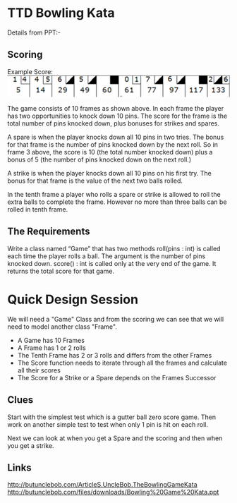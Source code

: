 # TTD Bowling Kata 


Details from PPT:-

## Scoring

Example Score:
![alt text](https://github.com/blackballfoo/tdd-kata-bowling/blob/master/src/main/resources/readme-images/bowling-score.png  "Bowling Score")


The game consists of 10 frames as shown above.  In each frame the player has
two opportunities to knock down 10 pins.  The score for the frame is the total
number of pins knocked down, plus bonuses for strikes and spares.

A spare is when the player knocks down all 10 pins in two tries.  The bonus for
that frame is the number of pins knocked down by the next roll.  So in frame 3
above, the score is 10 (the total number knocked down) plus a bonus of 5 (the
number of pins knocked down on the next roll.)

A strike is when the player knocks down all 10 pins on his first try.  The bonus
for that frame is the value of the next two balls rolled.

In the tenth frame a player who rolls a spare or strike is allowed to roll the extra
balls to complete the frame.  However no more than three balls can be rolled in
tenth frame.

## The Requirements 

Write a class named “Game” that has two methods roll(pins : int) is called each time the player rolls a ball.  The argument is the number of pins knocked down.
   score() : int is called only at the very end of the game.  It returns the total score for that game.

# Quick Design Session

We will need a "Game" Class and from the scoring we can see that we will need to model another class 
"Frame". 

* A Game has 10 Frames
* A Frame has 1 or 2 rolls
* The Tenth Frame has 2 or 3 rolls and differs from the other Frames
* The Score function needs to iterate through all the frames and calculate all their scores
* The Score for a Strike or a Spare depends on the Frames Successor

## Clues

Start with the simplest test which is a gutter ball zero score game. Then work on another simple test to test when only 1 pin is hit on each roll.

Next we can look at when you get a Spare and the scoring and then when you get a strike.

## Links 
http://butunclebob.com/ArticleS.UncleBob.TheBowlingGameKata
http://butunclebob.com/files/downloads/Bowling%20Game%20Kata.ppt